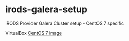 # irods-galera-setup
iRODS Provider Galera Cluster setup - CentOS 7 specific

VirtualBox [CentOS 7 image](http://distribution.hydroshare.org/public_html/other-images/)
